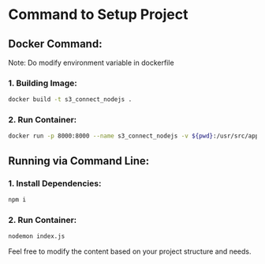 # Command to Setup Project

## Docker Command:

Note: Do modify environment variable in dockerfile

### 1. Building Image:
```bash
docker build -t s3_connect_nodejs .
```

### 2. Run Container:
```bash
docker run -p 8000:8000 --name s3_connect_nodejs -v ${pwd}:/usr/src/app s3_connect_nodejs
```

## Running via Command Line:
### 1. Install Dependencies:
```bash
npm i
```

### 2. Run Container:
```bash
nodemon index.js
```


Feel free to modify the content based on your project structure and needs.